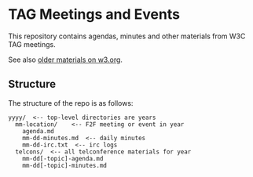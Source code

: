 # TAG Meetings and Events

This repository contains agendas, minutes and other materials from W3C TAG meetings.

See also [older materials on w3.org](http://www.w3.org/wiki/TAG/Planning).

## Structure

The structure of the repo is as follows:

    yyyy/  <-- top-level directories are years
      mm-location/    <-- F2F meeting or event in year
        agenda.md
        mm-dd-minutes.md  <-- daily minutes
        mm-dd-irc.txt  <-- irc logs
      telcons/  <-- all telconference materials for year
        mm-dd[-topic]-agenda.md
        mm-dd[-topic]-minutes.md
